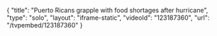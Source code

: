 {
    "title": "Puerto Ricans grapple with food shortages after hurricane",
    "type": "solo",
    "layout": "iframe-static",
    "videoId": "123187360",
    "url": "\/tvpembed\/123187360"
}